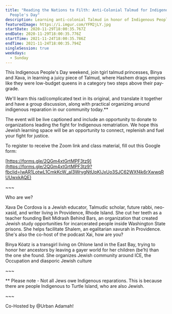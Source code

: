 ```yaml
---
title: "Reading the Nations to Filth: Anti-Colonial Talmud for Indigenous
  People's Day"
description: Learning anti-colonial Talmud in honor of Indigenous People's Day
featuredImage: https://i.imgur.com/YFM2jLY.jpg
startDate: 2020-11-29T18:00:35.767Z
endDate: 2020-11-29T18:00:35.776Z
startTime: 2021-11-24T18:00:35.786Z
endTime: 2021-11-24T18:00:35.794Z
singleSession: true
weekdays:
  - Sunday
---
```

This Indigenous People's Day weekend, join tgirl talmud princesses, Binya and Xava, in learning a juicy piece of Talmud, where Hashem drags empires like they were low-budget queens in a category two steps above their pay-grade.

We'll learn this rad/complicated text in its original, and translate it together and have a group discussion, along with practical organizing around indigenous reparation in our community today.\*\*

The event will be live captioned and include an opportunity to donate to organizations leading the fight for Indigenous rematriation. We hope this Jewish learning space will be an opportunity to connect, replenish and fuel your fight for justice.

To register to receive the Zoom link and class material, fill out this Google form:

[https://forms.gle/2QGm4xtGrtMPF3tz9](https://forms.gle/2QGm4xtGrtMPF3tz9?fbclid=IwAR1LotwL1CmkKcW_aI3WrygNtUpKlJxUo3SJC62WXf4k6rXwwqRUUwxkAQE)

\~\~~

Who are we?

Xava De Cordova is a Jewish educator, Talmudic scholar, future rabbi, neo-xasid, and writer living in Providence, Rhode Island. She cut her teeth as a teacher founding Beit Midrash Behind Bars, an organization that created Jewish study opportunities for incarcerated people inside Washington State prisons. She helps facilitate Shalem, an egalitarian xavurah in Providence. She's also the co-host of the podcast Xai, how are you?

Binya Kóatz is a transgirl living on Ohlone land in the East Bay, trying to honor her ancestors by leaving a gayer world for her children (be’h) than the one she found. She organizes Jewish community around ICE, the Occupation and diasporic Jewish culture

\~\~~

\*\* Please note - Not all Jews owe Indigenous reparations. This is because there are people Indigenous to Turtle Island, who are also Jewish.

\~\~~

Co-Hosted by @Urban Adamah!
